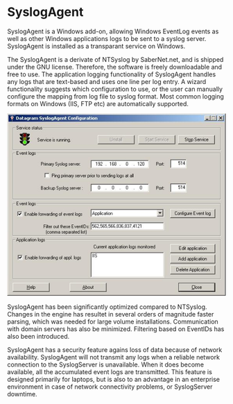 # SyslogAgent

SyslogAgent is a Windows add-on, allowing Windows EventLog events as well as other Windows applications logs to be sent to a syslog server. SyslogAgent is installed as a transparant service on Windows.

The SyslogAgent is a derivate of NTSyslog by SaberNet.net, and is shipped under the GNU license. Therefore, the software is freely downloadable and free to use.
The application logging functionality of SyslogAgent handles any logs that are text-based and uses one line per log entry. A wizard functionality suggests which configuration to use, or the user can manually configure the mapping from log file to syslog format. Most common logging formats on Windows (IIS, FTP etc) are automatically supported.

![Image](./images/syslogagent.jpg "Image")

SyslogAgent has been significantly optimized compared to NTSyslog. Changes in the engine has resultet in several orders of magnitude faster parsing, which was needed for large volume installations. Communication with domain servers has also be minimized. Filtering based on EventIDs has also been introduced.

SyslogAgent has a security feature agains loss of data because of network availability. SyslogAgent will not transmit any logs when a reliable network connection to the SyslogServer is unavailable. When it does become available, all the accumulated event logs are transmitted. This feature is designed primarily for laptops, but is also to an advantage in an enterprise environment in case of network connectivity problems, or SyslogServer downtime. 
